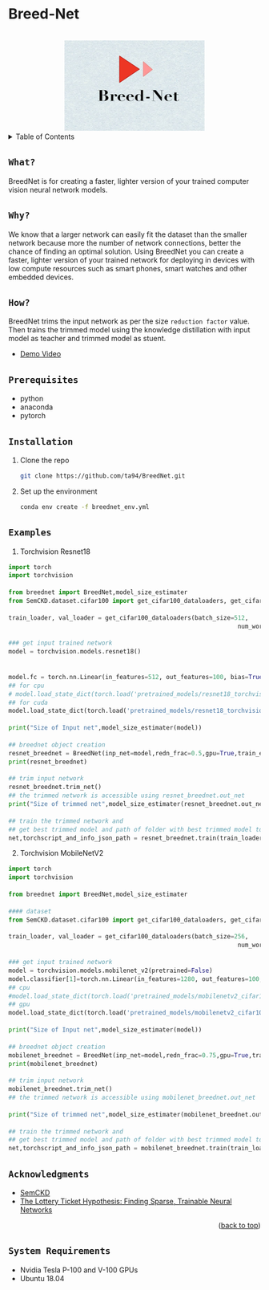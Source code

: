 # Breed-Net
<!-- PytorchHackathon 2021  -->
<!-- ![BreedNet](logo_br.jpg) -->

<!-- [![Streamlit App](https://static.streamlit.io/badges/streamlit_badge_black_white.svg)](https://demo.ailab.nolibox.com/) -->

<div id="top"></div>
<!-- PROJECT LOGO -->
<br />
<div align="center">
  <a href="https://github.com/othneildrew/Best-README-Template">
    <img src="logo_new.jpg" alt="Logo" width="280" height="180">
  </a>

</div>

<!-- TABLE OF CONTENTS -->
<details>
  <summary>Table of Contents</summary>
  <ol>
    <li>
      <a href="#what">What?</a>
    </li>
    <li><a href="#why">Why?</a></li>
    <li><a href="#how">How?</a></li>
    <li>
      <a href="#prerequisites">Prerequisites</a>
      <ul>
        <li><a href="#installation">Installation</a></li>
      </ul>
    </li>
    <li><a href="#examples">Examples</a></li>
    <li><a href="#acknowledgments">Acknowledgments</a></li>
  </ol>
</details>


## ```What?```
BreedNet is for creating a faster, lighter version of your trained computer vision neural network models.



## ```Why?```
We know that a larger network can easily fit the dataset than the smaller network because more the number of network connections, better the chance of finding an optimal solution. Using BreedNet you can create a faster, lighter version of your trained network for deploying in devices with low compute resources such as smart phones, smart watches and other embedded devices.


## ```How?``` 
BreedNet trims the input network as per the size ``` reduction factor ``` value. Then trains the trimmed model using the knowledge distillation with input model as teacher and trimmed model as stuent.

* [Demo Video](https://www.youtube.com/watch?v=09w9tY3fwVE)
## ```Prerequisites```

* python
* anaconda
* pytorch

## ```Installation```
1. Clone the repo
   ```sh
   git clone https://github.com/ta94/BreedNet.git
   ```
2. Set up the environment
   ```sh
   conda env create -f breednet_env.yml
   ```

## ```Examples```

1. Torchvision Resnet18


```python
import torch
import torchvision

from breednet import BreedNet,model_size_estimater
from SemCKD.dataset.cifar100 import get_cifar100_dataloaders, get_cifar100_dataloaders_sample

train_loader, val_loader = get_cifar100_dataloaders(batch_size=512,
                                                                num_workers=6)

### get input trained network
model = torchvision.models.resnet18()


model.fc = torch.nn.Linear(in_features=512, out_features=100, bias=True)
## for cpu
# model.load_state_dict(torch.load('pretrained_models/resnet18_torchvision_cifar100-196-best.pth',map_location=torch.device("cpu")))
## for cuda
model.load_state_dict(torch.load('pretrained_models/resnet18_torchvision_cifar100-196-best.pth'))

print("Size of Input net",model_size_estimater(model))

## breednet object creation
resnet_breednet = BreedNet(inp_net=model,redn_frac=0.5,gpu=True,train_epochs=1000,num_classes=100,input_size=(3,320,320))
print(resnet_breednet)

## trim input network
resnet_breednet.trim_net()
## the trimmed network is accessible using resnet_breednet.out_net
print("Size of trimmed net",model_size_estimater(resnet_breednet.out_net))

## train the trimmed network and 
## get best trimmed model and path of folder with best trimmed model torchscript and json with metrics information
net,torchscript_and_info_json_path = resnet_breednet.train(train_loader=train_loader,val_loader=val_loader)

```

2. Torchvision MobileNetV2 

```python
import torch
import torchvision

from breednet import BreedNet,model_size_estimater

#### dataset 
from SemCKD.dataset.cifar100 import get_cifar100_dataloaders, get_cifar100_dataloaders_sample

train_loader, val_loader = get_cifar100_dataloaders(batch_size=256,
                                                                num_workers=6)

### get input trained network
model = torchvision.models.mobilenet_v2(pretrained=False)
model.classifier[1]=torch.nn.Linear(in_features=1280, out_features=100, bias=True)
## cpu
#model.load_state_dict(torch.load('pretrained_models/mobilenetv2_cifar100-124-best.pth',map_location=torch.device("cpu")))
## gpu
model.load_state_dict(torch.load('pretrained_models/mobilenetv2_cifar100-124-best.pth'))

print("Size of Input net",model_size_estimater(model))

## breednet object creation
mobilenet_breednet = BreedNet(inp_net=model,redn_frac=0.75,gpu=True,train_epochs=1000,num_classes=100,input_size=(3,320,320))
print(mobilenet_breednet)

## trim input network
mobilenet_breednet.trim_net()
## the trimmed network is accessible using mobilenet_breednet.out_net

print("Size of trimmed net",model_size_estimater(mobilenet_breednet.out_net))

## train the trimmed network and 
## get best trimmed model and path of folder with best trimmed model torchscript and json with metrics information
net,torchscript_and_info_json_path = mobilenet_breednet.train(train_loader=train_loader,val_loader=val_loader)

```

<!-- ACKNOWLEDGMENTS -->
## ```Acknowledgments```

* [SemCKD](https://github.com/DefangChen/SemCKD)
* [The Lottery Ticket Hypothesis: Finding Sparse, Trainable Neural Networks](https://arxiv.org/abs/1803.03635)


<p align="right">(<a href="#top">back to top</a>)</p>

## ```System Requirements```
* Nvidia Tesla P-100 and V-100 GPUs 
* Ubuntu 18.04